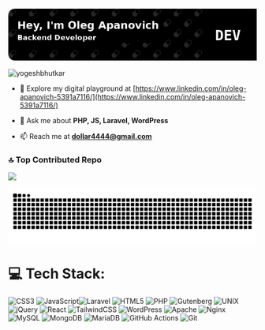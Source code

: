 ![Header](./Header.png)

<p align="left"> <img src="https://komarev.com/ghpvc/?username=yogeshbhutkar&label=Profile%20views&color=0e75b6&style=flat" alt="yogeshbhutkar" /> </p>


- 🌱 Explore my digital playground at [https://www.linkedin.com/in/oleg-apanovich-5391a7116/](https://www.linkedin.com/in/oleg-apanovich-5391a7116/)

- 💬 Ask me about **PHP, JS, Laravel, WordPress**

- 📫 Reach me at **dollar4444@gmail.com**

### 🔝 Top Contributed Repo
![](https://github-contributor-stats.vercel.app/api?username=OlegApanovich&limit=4&theme=swift&combine_all_yearly_contributions=true)

<picture>
  <source media="(prefers-color-scheme: dark)" srcset="https://raw.githubusercontent.com/yogeshbhutkar/yogeshbhutkar/output/github-snake-dark.svg" />
  <source media="(prefers-color-scheme: light)" srcset="https://raw.githubusercontent.com/yogeshbhutkar/yogeshbhutkar/output/github-snake.svg" />
  <img alt="github-snake" src="https://raw.githubusercontent.com/yogeshbhutkar/yogeshbhutkar/output/github-snake.svg" />
</picture>

# 💻 Tech Stack:
![CSS3](https://img.shields.io/badge/css3-%231572B6.svg?style=for-the-badge&logo=css3&logoColor=white) ![JavaScript](https://img.shields.io/badge/javascript-%23323330.svg?style=for-the-badge&logo=javascript&logoColor=%23F7DF1E)![Laravel](https://img.shields.io/badge/laravel3-%231572B6.svg?style=for-the-badge&logo=laravel&logoColor=white) ![HTML5](https://img.shields.io/badge/html5-%23E34F26.svg?style=for-the-badge&logo=html5&logoColor=white) ![PHP](https://img.shields.io/badge/php-%23777BB4.svg?style=for-the-badge&logo=php&logoColor=white) ![Gutenberg](https://img.shields.io/badge/gutenberg-%23077CB2.svg?style=for-the-badge&logo=gutenberg&logoColor=white) ![UNIX](https://img.shields.io/badge/UNIX-blue?style=for-the-badge&logo=linux) ![jQuery](https://img.shields.io/badge/jquery-%230769AD.svg?style=for-the-badge&logo=jquery&logoColor=white) ![React](https://img.shields.io/badge/react-%2320232a.svg?style=for-the-badge&logo=react&logoColor=%2361DAFB) ![TailwindCSS](https://img.shields.io/badge/tailwindcss-%2338B2AC.svg?style=for-the-badge&logo=tailwind-css&logoColor=white) ![WordPress](https://img.shields.io/badge/WordPress-%23117AC9.svg?style=for-the-badge&logo=WordPress&logoColor=white) ![Apache](https://img.shields.io/badge/apache-%23D42029.svg?style=for-the-badge&logo=apache&logoColor=white) ![Nginx](https://img.shields.io/badge/nginx-%23009639.svg?style=for-the-badge&logo=nginx&logoColor=white) ![MySQL](https://img.shields.io/badge/mysql-4479A1.svg?style=for-the-badge&logo=mysql&logoColor=white) ![MongoDB](https://img.shields.io/badge/MongoDB-%234ea94b.svg?style=for-the-badge&logo=mongodb&logoColor=white) ![MariaDB](https://img.shields.io/badge/MariaDB-003545?style=for-the-badge&logo=mariadb&logoColor=white) ![GitHub Actions](https://img.shields.io/badge/github%20actions-%232671E5.svg?style=for-the-badge&logo=githubactions&logoColor=white) ![Git](https://img.shields.io/badge/git-%23F05033.svg?style=for-the-badge&logo=git&logoColor=white)
